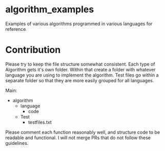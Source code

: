 # algorithm_examples
Examples of various algorithms programmed in various languages for reference

# Contribution
Please try to keep the file structure somewhat consistent.  Each type of Algorithm gets it's own folder.  Within that create a folder with whatever language you are using to implement the algorithm.  Test files go within a separate folder so that they are more easily grouped for all languages.

Main:
* algorithm
  - language
    - code
  - Test
    - testfiles.txt

Please comment each function reasonably well, and structure code to be readable and functional.  I will not merge PRs that do not follow these guidelines.
